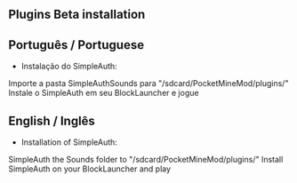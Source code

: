 ## Plugins Beta installation

## Português / Portuguese

- Instalação do SimpleAuth:

Importe a pasta SimpleAuthSounds para "/sdcard/PocketMineMod/plugins/"
Instale o SimpleAuth em seu BlockLauncher e jogue


## English / Inglês

- Installation of SimpleAuth:

SimpleAuth the Sounds folder to "/sdcard/PocketMineMod/plugins/"
Install SimpleAuth on your BlockLauncher and play
